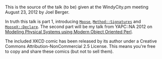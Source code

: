 This is the source of the talk (to be) given at the WindyCity.pm meeting August 23, 2012 by Joel Berger.

In truth this talk is part 1, introducing [`Moose`](http://p3rl.org/Moose), [`Method::Signatures`](http://p3rl.org/Method::Signatures) and [`MooseX::Declare`](http://p3rl.org/MooseX::Declare). The second part will be my talk from YAPC::NA 2012 on [Modeling Physical Systems using Modern Object Oriented Perl](https://github.com/jberger/YAPCNA2012/tree/master/NumSim).

The included XKCD comic has been released by its author under a Creative Commons Attribution-NonCommercial 2.5 License. This means you're free to copy and share these comics (but not to sell them).

